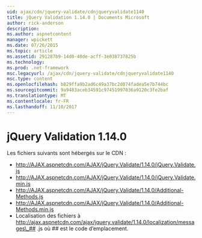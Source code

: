 ```yaml
---
uid: ajax/cdn/jquery-validate/cdnjqueryvalidate1140
title: jQuery Validation 1.14.0 | Documents Microsoft
author: rick-anderson
description: 
ms.author: aspnetcontent
manager: wpickett
ms.date: 07/26/2015
ms.topic: article
ms.assetid: 291287b9-14d0-40de-acff-3e038737825b
ms.technology: 
ms.prod: .net-framework
msc.legacyurl: /ajax/cdn/jquery-validate/cdnjqueryvalidate1140
msc.type: content
ms.openlocfilehash: b829ffa9b2ad6c49a37bc2d074fadea5e7b744bc
ms.sourcegitcommit: 9a9483aceb34591c97451997036a9120c3fe2baf
ms.translationtype: MT
ms.contentlocale: fr-FR
ms.lasthandoff: 11/10/2017
---
```

<a name="jquery-validation-1140"></a>jQuery Validation 1.14.0
====================
Les fichiers suivants sont hébergés sur le CDN :

- http://AJAX.aspnetcdn.com/AJAX/jQuery.Validate/1.14.0/jQuery.Validate.js
- http://AJAX.aspnetcdn.com/AJAX/jQuery.Validate/1.14.0/jQuery.Validate.min.js
- http://AJAX.aspnetcdn.com/AJAX/jQuery.Validate/1.14.0/Additional-Methods.js
- http://AJAX.aspnetcdn.com/AJAX/jQuery.Validate/1.14.0/Additional-Methods.min.js
- Localisation des fichiers à http://ajax.aspnetcdn.com/ajax/jquery.validate/1.14.0/localization/messages\_## .js où ## est le code d’emplacement.
